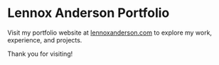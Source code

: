 # Lennox Anderson Portfolio

Visit my portfolio website at [lennoxanderson.com](https://lennoxanderson.com) to explore my work, experience, and projects.

Thank you for visiting!
